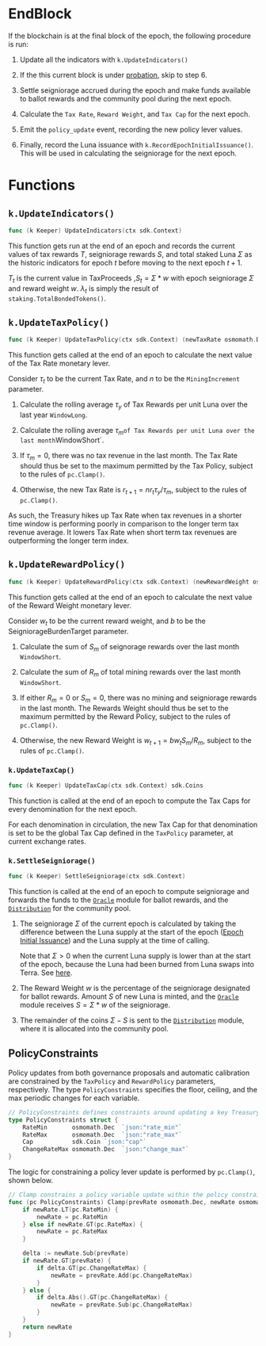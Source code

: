 <!--
order: 3
-->

# EndBlock

If the blockchain is at the final block of the epoch, the following procedure is run:

1. Update all the indicators with `k.UpdateIndicators()`

2. If the this current block is under [probation](./01_concepts.md#Probation), skip to step 6.

3. Settle seigniorage accrued during the epoch and make funds available to ballot rewards and the community pool during the next epoch.

4. Calculate the `Tax Rate`, `Reward Weight`, and `Tax Cap` for the next epoch.

5. Emit the `policy_update` event, recording the new policy lever values.

6. Finally, record the Luna issuance with `k.RecordEpochInitialIssuance()`. This will be used in calculating the seigniorage for the next epoch.

# Functions

## `k.UpdateIndicators()`

```go
func (k Keeper) UpdateIndicators(ctx sdk.Context)
```

This function gets run at the end of an epoch  and records the current values of tax rewards $T$, seigniorage rewards $S$, and total staked Luna $\Sigma$ as the historic indicators for epoch $t$ before moving to the next epoch $t+1$.

$T_t$ is the current value in TaxProceeds
,$S_t = \Sigma * w$ with epoch seigniorage $\Sigma$ and reward weight $w$.
$\lambda _t$ is simply the result of `staking.TotalBondedTokens()`.

## `k.UpdateTaxPolicy()`

```go
func (k Keeper) UpdateTaxPolicy(ctx sdk.Context) (newTaxRate osmomath.Dec)
```

This function gets called at the end of an epoch to calculate the next value of the Tax Rate monetary lever.

Consider $\tau _t$ to be the current Tax Rate, and $n$ to be the `MiningIncrement` parameter.

1. Calculate the rolling average $\tau _y$ of Tax Rewards per unit Luna over the last year `WindowLong`.

2. Calculate the rolling average $\tau _m$` of Tax Rewards per unit Luna over the last month `WindowShort`.

3. If $\tau _m = 0$, there was no tax revenue in the last month. The Tax Rate should thus be set to the maximum permitted by the Tax Policy, subject to the rules of `pc.Clamp()`.

4. Otherwise, the new Tax Rate is $r_{t+1} = n r_t \tau _y / \tau _m$, subject to the rules of `pc.Clamp()`.

As such, the Treasury hikes up Tax Rate when tax revenues in a shorter time window is performing poorly in comparison to the longer term tax revenue average. It lowers Tax Rate when short term tax revenues are outperforming the longer term index.

## `k.UpdateRewardPolicy()`

```go
func (k Keeper) UpdateRewardPolicy(ctx sdk.Context) (newRewardWeight osmomath.Dec)
```

This function gets called at the end of an epoch to calculate the next value of the Reward Weight monetary lever.

Consider $w_t$ to be the current reward weight, and $b$ to be the SeigniorageBurdenTarget parameter.

1. Calculate the sum of $S_m$ of seignorage rewards over the last month `WindowShort`.

2. Calculate the sum of $R_m$ of total mining rewards over the last month `WindowShort`.

3. If either $R_m = 0$ or $S_m = 0$, there was no mining and seigniorage rewards in the last month. The Rewards Weight should thus be set to the maximum permitted by the Reward Policy, subject to the rules of `pc.Clamp()`.

4. Otherwise, the new Reward Weight is $w_{t+1} = b w_t S_m / R_m$, subject to the rules of `pc.Clamp()`.

### `k.UpdateTaxCap()`

```go
func (k Keeper) UpdateTaxCap(ctx sdk.Context) sdk.Coins
```

This function is called at the end of an epoch to compute the Tax Caps for every denomination for the next epoch.

For each denomination in circulation, the new Tax Cap for that denomination is set to be the global Tax Cap defined in the `TaxPolicy` parameter, at current exchange rates.

### `k.SettleSeigniorage()`

```go
func (k Keeper) SettleSeigniorage(ctx sdk.Context)
```

This function is called at the end of an epoch to compute seigniorage and forwards the funds to the [`Oracle`](../../oracle/spec/README.md) module for ballot rewards, and the [`Distribution`](https://github.com/cosmos/cosmos-sdk/tree/master/x/distribution/spec/README.md) for the community pool.

1. The seigniorage $\Sigma$ of the current epoch is calculated by taking the difference between the Luna supply at the start of the epoch ([Epoch Initial Issuance](./02_state.md#EpochInitialIssuance)) and the Luna supply at the time of calling.

   Note that $\Sigma > 0$ when the current Luna supply is lower than at the start of the epoch, because the Luna had been burned from Luna swaps into Terra. See [here](../../market/spec/01_concepts.md#Seigniorage).

2. The Reward Weight $w$ is the percentage of the seigniorage designated for ballot rewards. Amount $S$ of new Luna is minted, and the [`Oracle`](../../oracle/spec/README.md) module receives $S = \Sigma * w$ of the seigniorage.

3. The remainder of the coins $\Sigma - S$ is sent to the [`Distribution`](https://github.com/cosmos/cosmos-sdk/tree/master/x/distribution/spec/README.md) module, where it is allocated into the community pool.

## PolicyConstraints

Policy updates from both governance proposals and automatic calibration are constrained by the `TaxPolicy` and `RewardPolicy` parameters, respectively. The type `PolicyConstraints` specifies the floor, ceiling, and the max periodic changes for each variable.

```go
// PolicyConstraints defines constraints around updating a key Treasury variable
type PolicyConstraints struct {
    RateMin       osmomath.Dec  `json:"rate_min"`
    RateMax       osmomath.Dec  `json:"rate_max"`
    Cap           sdk.Coin `json:"cap"`
    ChangeRateMax osmomath.Dec  `json:"change_max"`
}
```

The logic for constraining a policy lever update is performed by `pc.Clamp()`, shown below.

```go
// Clamp constrains a policy variable update within the policy constraints
func (pc PolicyConstraints) Clamp(prevRate osmomath.Dec, newRate osmomath.Dec) (clampedRate osmomath.Dec) {
	if newRate.LT(pc.RateMin) {
		newRate = pc.RateMin
	} else if newRate.GT(pc.RateMax) {
		newRate = pc.RateMax
	}

	delta := newRate.Sub(prevRate)
	if newRate.GT(prevRate) {
		if delta.GT(pc.ChangeRateMax) {
			newRate = prevRate.Add(pc.ChangeRateMax)
		}
	} else {
		if delta.Abs().GT(pc.ChangeRateMax) {
			newRate = prevRate.Sub(pc.ChangeRateMax)
		}
	}
	return newRate
}
```